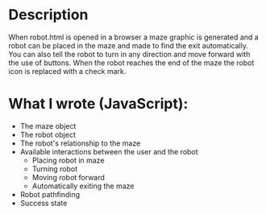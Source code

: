 # Description
When robot.html is opened in a browser a maze graphic is generated and a robot can be placed in the maze and made to find the exit automatically. You can also tell the robot to turn in any direction and move forward with the use of buttons. When the robot reaches the end of the maze the robot icon is replaced with a check mark.

# What I wrote (JavaScript):
- The maze object
- The robot object
- The robot's relationship to the maze
- Available interactions between the user and the robot
  - Placing robot in maze
  - Turning robot
  - Moving robot forward
  - Automatically exiting the maze
- Robot pathfinding
- Success state
